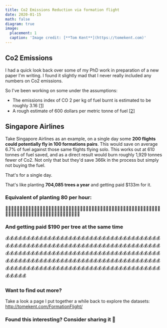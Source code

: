 ```yaml
---
title: Co2 Emissions Reduction via formation flight
date: 2020-01-15
math: false
diagram: true
image:
  placement: 1
  caption: 'Image credit: [**Tom Kent**](https://tomekent.com)'
---
```

## Co2 Emissions

I had a quick look back over some of my PhD work in preparation of a new paper I'm writing. I found it slightly mad that I never really included any numbers on Co2 emissions.

So I've been working on some under the assumptions:
- The emissions index of CO 2 per kg of fuel burnt is estimated to be roughly 3.16 [[1]](https://ntrs.nasa.gov/archive/nasa/casi.ntrs.nasa.gov/19920009879.pdf)
- A rough estimate of 600 dollars per metric tonne of fuel [[2]](https://www.iata.org/en/publications/economics/fuel-monitor/)

## Singapore Airlines
Take Singapore Airlines as an example, on a single day some **200 flights could potentially fly in 100 formations pairs**.
This would save on average 6.7% of fuel against those same flights flying solo. This works out at 610 tonnes of fuel saved, and as a direct result would burn roughly 1,929 tonnes fewer of Co2. Not only that but they'd save 366k in the process but simply not buying the fuel.

That's for a single day.

That's like planting **704,085 trees a year** and getting paid $133m for it.

### Equivalent of planting 80 per hour:
🌳🌳🌳🌳🌳🌳🌳🌳🌳🌳🌳🌳🌳🌳🌳🌳🌳🌳🌳🌳🌳🌳🌳🌳🌳🌳🌳🌳🌳🌳🌳🌳🌳🌳🌳🌳🌳🌳🌳🌳🌳🌳🌳🌳🌳🌳🌳🌳🌳🌳🌳🌳🌳🌳🌳🌳🌳🌳🌳🌳🌳🌳🌳🌳🌳🌳🌳🌳🌳🌳🌳🌳🌳🌳🌳🌳🌳🌳🌳🌳

### And getting paid $190 per tree at the same time
💰💰💰💰💰💰💰💰💰💰💰💰💰💰💰💰💰💰💰💰💰💰💰💰💰💰💰💰💰💰💰💰💰💰💰💰💰💰💰💰💰💰💰💰💰💰💰💰💰💰💰💰💰💰💰💰💰💰💰💰💰💰💰💰💰💰💰💰💰💰💰💰💰💰💰💰💰💰💰💰💰💰💰💰💰💰💰💰💰💰💰💰💰💰💰💰💰💰💰💰💰💰💰💰💰💰💰💰💰💰💰💰💰💰💰💰💰💰💰💰💰💰💰💰💰💰💰💰💰💰💰💰💰💰💰💰💰💰💰💰💰💰💰💰💰💰💰💰💰💰💰💰💰💰💰💰💰💰💰💰💰💰💰💰💰💰💰💰💰💰💰💰💰💰💰💰💰💰💰💰💰💰💰💰💰💰💰💰💰💰


### Want to find out more?
Take a look a page I put together a while back to explore the datasets:
http://tomekent.com/FormationFlight/
### Found this interesting? Consider sharing it 🙌
